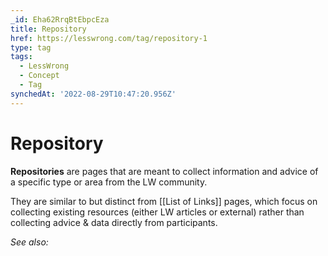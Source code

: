 ```yaml
---
_id: Eha62RrqBtEbpcEza
title: Repository
href: https://lesswrong.com/tag/repository-1
type: tag
tags:
  - LessWrong
  - Concept
  - Tag
synchedAt: '2022-08-29T10:47:20.956Z'
---
```

# Repository

**Repositories** are pages that are meant to collect information and advice of a specific type or area from the LW community. 

They are similar to but distinct from [[List of Links]] pages, which focus on collecting existing resources (either LW articles or external) rather than collecting advice & data directly from participants.

*See also:*